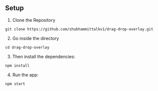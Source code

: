 ## Setup

1. Clone the Repository
```
git clone https://github.com/shubhammittalkv1/drag-drop-overlay.git
```
2. Go inside the directory
```
cd drag-drop-overlay
```
3. Then install the dependencies:
```
npm install
```
4. Run the app:
```
npm start
```